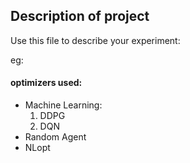 ## Description of project

Use this file to describe your experiment:

eg:

#### optimizers used:
- Machine Learning:
    1. DDPG
    2. DQN
- Random Agent
- NLopt